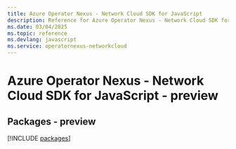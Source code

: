 ```yaml
---
title: Azure Operator Nexus - Network Cloud SDK for JavaScript
description: Reference for Azure Operator Nexus - Network Cloud SDK for JavaScript
ms.date: 03/04/2025
ms.topic: reference
ms.devlang: javascript
ms.service: operatornexus-networkcloud
---
```

# Azure Operator Nexus - Network Cloud SDK for JavaScript - preview
## Packages - preview
[!INCLUDE [packages](operator-nexus---network-cloud-index.md)]